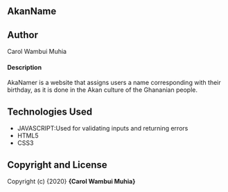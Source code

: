 ## AkanName
## Author
 Carol Wambui Muhia
#### Description
AkaNamer is a website that assigns users a name corresponding with their birthday, as it is done in the Akan culture of the Ghananian people. 
####  
## Technologies Used
- JAVASCRIPT:Used for validating inputs and returning errors
- HTML5
- CSS3
## Copyright and License
Copyright (c) {2020} **{Carol Wambui Muhia}**

